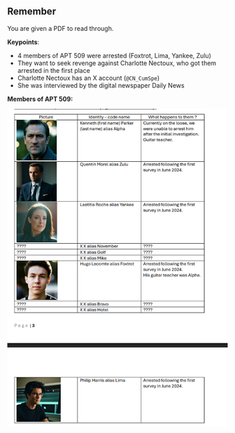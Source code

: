 ## Remember 

You are given a PDF to read through.

**Keypoints**:
- 4 members of APT 509 were arrested (Foxtrot, Lima, Yankee, Zulu)
- They want to seek revenge against Charlotte Nectoux, who got them arrested in the first place
- Charlotte Nectoux has an X account (`@CN_CumSpe`)
- She was interviewed by the digital newspaper Daily News

**Members of APT 509:**

![image](./assets/remember_hackosint.png)

